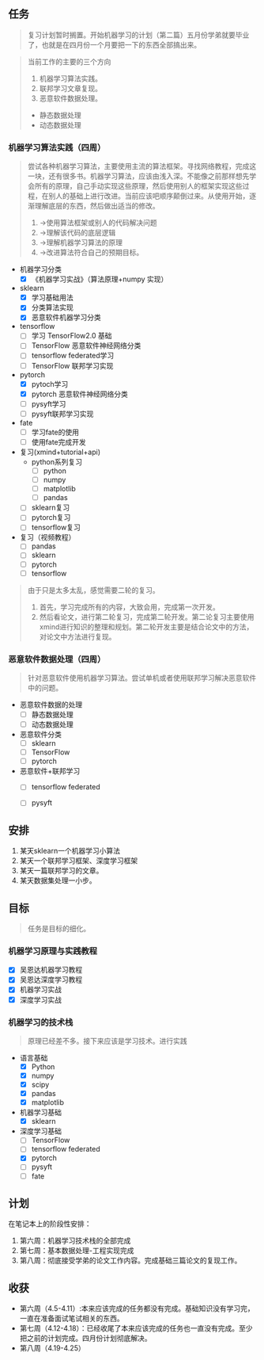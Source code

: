 ## 任务

> 复习计划暂时搁置。开始机器学习的计划（第二篇）五月份学弟就要毕业了，也就是在四月份一个月要把一下的东西全部搞出来。

> 当前工作的主要的三个方向
>
> 1. 机器学习算法实践。
> 2. 联邦学习文章复现。
> 3. 恶意软件数据处理。
>
> - 静态数据处理
> - 动态数据处理

### **机器学习算法实践（四周）**

> 尝试各种机器学习算法，主要使用主流的算法框架。寻找网络教程，完成这一块，还有很多书。机器学习算法，应该由浅入深。不能像之前那样想先学会所有的原理，自己手动实现这些原理，然后使用别人的框架实现这些过程，在别人的基础上进行改进。当前应该吧顺序颠倒过来。从使用开始，逐渐理解底层的东西，然后做出适当的修改。
>
> 1. ->使用算法框架或别人的代码解决问题
> 2. ->理解该代码的底层逻辑
> 3. ->理解机器学习算法的原理
> 4. ->改进算法符合自己的预期目标。

- 机器学习分类
  - [x] 《机器学习实战》（算法原理+numpy 实现）
- sklearn
  - [x] 学习基础用法
  - [x] 分类算法实现
  - [x] 恶意软件机器学习分类
- tensorflow
  - [ ] 学习 TensorFlow2.0 基础
  - [ ] TensorFlow 恶意软件神经网络分类
  - [ ] tensorflow federated学习
  - [ ] TensorFlow 联邦学习实现
- pytorch
  - [x] pytoch学习
  - [x] pytorch 恶意软件神经网络分类
  - [ ] pysyft学习
  - [ ] pysyft联邦学习实现
- fate
  - [ ] 学习fate的使用
  - [ ] 使用fate完成开发
- 复习(xmind+tutorial+api)
  - python系列复习
    - [ ] python 
    - [ ] numpy
    - [ ] matplotlib
    - [ ] pandas
  - [ ] sklearn复习
  - [ ] pytorch复习
  - [ ] tensorflow复习

- 复习（视频教程）
  - [ ] pandas
  - [ ] sklearn
  - [ ] pytorch
  - [ ] tensorflow

> 由于只是太多太乱，感觉需要二轮的复习。
> 1. 首先，学习完成所有的内容，大致会用，完成第一次开发。
> 2. 然后看论文，进行第二轮复习，完成第二轮开发。第二论复习主要使用xmind进行知识的整理和规划。第二轮开发主要是结合论文中的方法，对论文中方法进行复现。


### **恶意软件数据处理（四周）**

> 针对恶意软件使用机器学习算法。尝试单机或者使用联邦学习解决恶意软件中的问题。

- 恶意软件数据的处理
  - [ ] 静态数据处理
  - [ ] 动态数据处理
- 恶意软件分类
  - [ ] sklearn
  - [ ] TensorFlow
  - [ ] pytorch 
- 恶意软件+联邦学习
  - [ ] tensorflow federated
  - [ ] pysyft


## 安排

1. 某天sklearn一个机器学习小算法
2. 某天一个联邦学习框架、深度学习框架
3. 某天一篇联邦学习的文章。
4. 某天数据集处理一小步。


## 目标
> 任务是目标的细化。
### 机器学习原理与实践教程

- [x] 吴恩达机器学习教程
- [x] 吴恩达深度学习教程
- [x] 机器学习实战
- [x] 深度学习实战

### 机器学习的技术栈

> 原理已经差不多。接下来应该是学习技术。进行实践

- 语言基础
  - [x] Python
  - [x] numpy
  - [x] scipy
  - [x] pandas
  - [x] matplotlib
- 机器学习基础
  - [x] sklearn
- 深度学习基础
  - [ ] TensorFlow
  - [ ] tensorflow federated
  - [x] pytorch
  - [ ] pysyft
  - [ ] fate

## 计划

在笔记本上的阶段性安排：
1. 第六周：机器学习技术栈的全部完成
2. 第七周：基本数据处理-工程实现完成
3. 第八周：彻底接受学弟的论文工作内容。完成基础三篇论文的复现工作。

## 收获

* 第六周（4.5-4.11）:本来应该完成的任务都没有完成。基础知识没有学习完，一直在准备面试笔试相关的东西。
* 第七周（4.12-4.18）：已经收尾了本来应该完成的任务也一直没有完成。至少把之前的计划完成。四月份计划彻底解决。
* 第八周（4.19-4.25）

